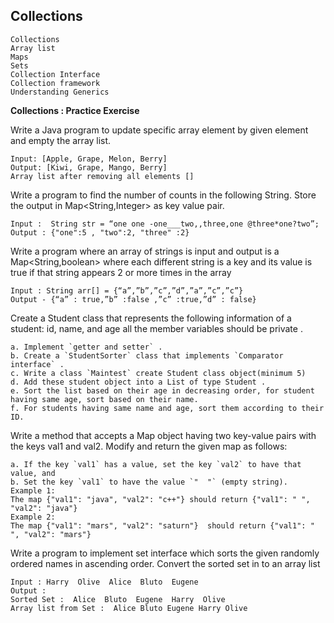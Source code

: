 ## Collections

    Collections
    Array list
    Maps
    Sets
    Collection Interface
    Collection framework
    Understanding Generics

**Collections : Practice Exercise**

Write a Java program to update specific array element by given element and empty the array list.

    Input: [Apple, Grape, Melon, Berry]   
    Output: [Kiwi, Grape, Mango, Berry]   
    Array list after removing all elements []

Write a program to find the number of counts in the following String. Store the output in Map<String,Integer> as key value pair.

    Input :  String str = “one one -one___two,,three,one @three*one?two”;   
    Output : {"one":5 , "two":2, "three" :2}

Write a program where an array of strings is input and output is a Map<String,boolean> where each different string is a key and its value is true if that string appears 2 or more times in the array

    Input : String arr[] = {“a”,”b”,”c”,”d”,”a”,”c”,”c”}   
    Output - {“a” : true,”b” :false ,”c” :true,”d” : false}

Create a Student class that represents the following information of a student: id, name, and age all the member variables should be private .

    a. Implement `getter and setter` .
    b. Create a `StudentSorter` class that implements `Comparator interface` .
    c. Write a class `Maintest` create Student class object(minimum 5)
    d. Add these student object into a List of type Student .
    e. Sort the list based on their age in decreasing order, for student having same age, sort based on their name.
    f. For students having same name and age, sort them according to their ID.

Write a method that accepts a Map object having two key-value pairs with the keys val1 and val2. Modify and return the given map as follows:

    a. If the key `val1` has a value, set the key `val2` to have that value, and
    b. Set the key `val1` to have the value `"  "` (empty string).
    Example 1:
    The map {"val1": "java", "val2": "c++"} should return {"val1": " ", "val2": "java"}
    Example 2:
    The map {"val1": "mars", "val2": "saturn"}  should return {"val1": " ", "val2": "mars"}

Write a program to implement set interface which sorts the given randomly ordered names in ascending order. Convert the sorted set in to an array list

    Input : Harry  Olive  Alice  Bluto  Eugene   
    Output :           
    Sorted Set :  Alice  Bluto  Eugene  Harry  Olive          
    Array list from Set :  Alice Bluto Eugene Harry Olive
